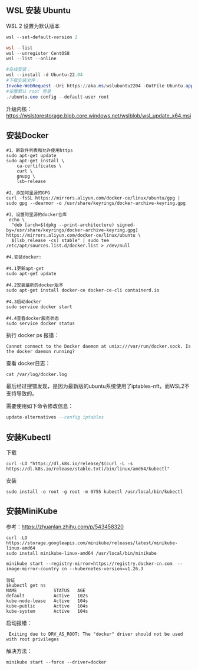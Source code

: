 ## WSL 安装 Ubuntu

WSL 2 设置为默认版本

```powershell
wsl --set-default-version 2

wsl --list
wsl --unregister CentOS8
wsl --list --online

#在线安装：
wsl --install -d Ubuntu-22.04
#下载安装文件：
Invoke-WebRequest -Uri https://aka.ms/wslubuntu2204 -OutFile Ubuntu.appx -UseBasicParsing
#设置默认 root 登录
./ubuntu.exe config --default-user root
```

升级内核：https://wslstorestorage.blob.core.windows.net/wslblob/wsl_update_x64.msi

## 安装Docker

```
#1、新软件列表和允许使用https
sudo apt-get update
sudo apt-get install \
    ca-certificates \
    curl \
    gnupg \
    lsb-release

#2、添加阿里源的GPG
curl -fsSL https://mirrors.aliyun.com/docker-ce/linux/ubuntu/gpg | sudo gpg --dearmor -o /usr/share/keyrings/docker-archive-keyring.gpg

#3、设置阿里源的docker仓库
 echo \
  "deb [arch=$(dpkg --print-architecture) signed-by=/usr/share/keyrings/docker-archive-keyring.gpg] https://mirrors.aliyun.com/docker-ce/linux/ubuntu \
  $(lsb_release -cs) stable" | sudo tee /etc/apt/sources.list.d/docker.list > /dev/null

#4.安装docker:

#4.1更新apt-get
sudo apt-get update

#4.2安装最新的docker版本
sudo apt-get install docker-ce docker-ce-cli containerd.io

#4.3启动docker
sudo service docker start

#4.4查看docker服务状态
sudo service docker status
```

执行 docker ps 报错：

```
Cannot connect to the Docker daemon at unix:///var/run/docker.sock. Is the docker daemon running?
```

查看 docker日志：

```
cat /var/log/docker.log
```

最后经过搜错发现，是因为最新版的ubuntu系统使用了iptables-nft，而WSL2不支持导致的。

需要使用如下命令修改信息：

```haskell
update-alternatives --config iptables
```

## 安装Kubectl

下载

```
curl -LO "https://dl.k8s.io/release/$(curl -L -s https://dl.k8s.io/release/stable.txt)/bin/linux/amd64/kubectl"
```

安装

```
sudo install -o root -g root -m 0755 kubectl /usr/local/bin/kubectl
```

## 安装MiniKube

参考：https://zhuanlan.zhihu.com/p/543458320

```
curl -LO https://storage.googleapis.com/minikube/releases/latest/minikube-linux-amd64
sudo install minikube-linux-amd64 /usr/local/bin/minikube

minikube start --registry-mirror=https://registry.docker-cn.com  --image-mirror-country cn --kubernetes-version=v1.26.3

验证
$kubectl get ns
NAME              STATUS   AGE
default           Active   102s
kube-node-lease   Active   104s
kube-public       Active   104s
kube-system       Active   104s
```

启动报错：

```
 Exiting due to DRV_AS_ROOT: The "docker" driver should not be used with root privileges
```

解决方法：

```
minikube start --force --driver=docker
```

